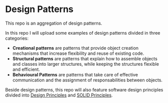 # Design Patterns

This repo is an aggregation of design patterns.

In this repo I will upload some examples of design patterns divided in three categories:

-   **Creational patterns** are patterns that provide object creation mechanisms that increase flexibility and reuse of existing code.
-   **Structural patterns** are patterns that explain how to assemble objects and classes into larger structures, while keeping the structures flexible and efficient.
-   **Behavioural Patterns** are patterns that take care of effective communication and the assignment of responsabilities between objects.

Beside design patterns, this repo will also feature software design principles divided into [Design Principles](principles/DESIGN_PRINCIPLES.md) and [SOLID Principles](principles/SOLID_PRINCIPLES.md).
